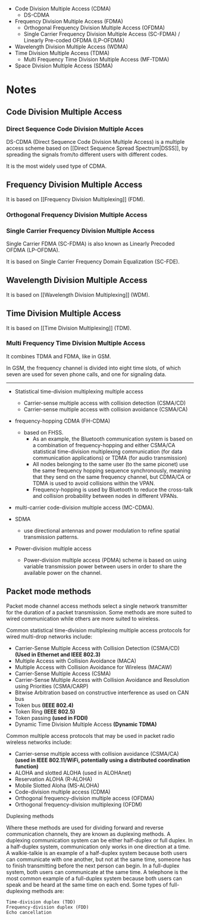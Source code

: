 - Code Division Multiple Access (CDMA)
	- DS-CDMA
- Frequency Division Multiple Access (FDMA)
	- Orthogonal Frequency Division Multiple Access (OFDMA)
	- Single Carrier Frequency Division Multiple Access (SC-FDMA) / Linearly Pre-coded OFDMA (LP-OFDMA)
- Wavelength Division Multiple Access (WDMA)
- Time Division Multiple Access (TDMA)
	- Multi Frequency Time Division Multiple Access (MF-TDMA)
- Space Division Multiple Access (SDMA)
# Notes
## Code Division Multiple Access
### Direct Sequence Code Division Multiple Acces
DS-CDMA (Direct Sequence Code Division Multiple Access) is a multiple access scheme based on [[Direct Sequence Spread Spectrum|DSSS]], by spreading the signals from/to different users with different codes. 

It is the most widely used type of CDMA.
## Frequency Division Multiple Access
It is based on [[Frequency Division Multiplexing]] (FDM).
### Orthogonal Frequency Division Multiple Access
### Single Carrier Frequency Division Multiple Access
Single Carrier FDMA (SC-FDMA) is also known as Linearly Precoded OFDMA (LP-OFDMA).

It is based on Single Carrier Frequency Domain Equalization (SC-FDE). 
## Wavelength Division Multiple Access
It is based on [[Wavelength Division Multiplexing]] (WDM).
## Time Division Multiple Access
It is based on [[Time Division Multiplexing]] (TDM).
### Multi Frequency Time Division Multiple Access
It combines TDMA and FDMA, like in GSM.

In GSM, the frequency channel is divided into eight time slots, of which seven are used for seven phone calls, and one for signaling data.


---

- Statistical time-division multiplexing multiple access
	- Carrier-sense multiple access with collision detection (CSMA/CD) 
	- Carrier-sense multiple access with collision avoidance (CSMA/CA) 

- frequency-hopping CDMA (FH-CDMA)
	- based on FHSS.
		- As an example, the Bluetooth communication system is based on a combination of frequency-hopping and either CSMA/CA statistical time-division multiplexing communication (for data communication applications) or TDMA (for audio transmission)
		- All nodes belonging to the same user (to the same piconet) use the same frequency hopping sequence synchronously, meaning that they send on the same frequency channel, but CDMA/CA or TDMA is used to avoid collisions within the VPAN.
		- Frequency-hopping is used by Bluetooth to reduce the cross-talk and collision probability between nodes in different VPANs.
- multi-carrier code-division multiple access (MC-CDMA).
- SDMA
	-  use directional antennas and power modulation to refine spatial transmission patterns.
- Power-division multiple access
	- Power-division multiple access (PDMA) scheme is based on using variable transmission power between users in order to share the available power on the channel. 


## Packet mode methods

Packet mode channel access methods select a single network transmitter for the duration of a packet transmission. Some methods are more suited to wired communication while others are more suited to wireless.

Common statistical time-division multiplexing multiple access protocols for wired multi-drop networks include:

- Carrier-Sense Multiple Access with Collision Detection (CSMA/CD) **(Used in Ethernet and IEEE 802.3)**
- Multiple Access with Collision Avoidance (MACA)
- Multiple Access with Collision Avoidance for Wireless (MACAW)
- Carrier-Sense Multiple Access (CSMA)
- Carrier-Sense Multiple Access with Collision Avoidance and Resolution using Priorities (CSMA/CARP)
- Bitwise Arbitration based on constructive interference as used on CAN bus
- Token bus **(IEEE 802.4)**
- Token Ring **(IEEE 802.5)**
- Token passing **(used in FDDI)**
- Dynamic Time Division Multiple Access **(Dynamic TDMA)**

Common multiple access protocols that may be used in packet radio wireless networks include:

- Carrier-sense multiple access with collision avoidance (CSMA/CA) **(used in IEEE 802.11/WiFi, potentially using a distributed coordination function)**
- ALOHA and slotted ALOHA (used in ALOHAnet)
- Reservation ALOHA (R-ALOHA)
- Mobile Slotted Aloha (MS-ALOHA)
- Code-division multiple access (CDMA)
- Orthogonal frequency-division multiple access (OFDMA)
- Orthogonal frequency-division multiplexing (OFDM)

Duplexing methods

Where these methods are used for dividing forward and reverse communication channels, they are known as duplexing methods. A duplexing communication system can be either half-duplex or full duplex. In a half-duplex system, communication only works in one direction at a time. A walkie-talkie is an example of a half-duplex system because both users can communicate with one another, but not at the same time, someone has to finish transmitting before the next person can begin. In a full-duplex system, both users can communicate at the same time. A telephone is the most common example of a full-duplex system because both users can speak and be heard at the same time on each end. Some types of full-duplexing methods are:

    Time-division duplex (TDD)
    Frequency-division duplex (FDD)
    Echo cancellation